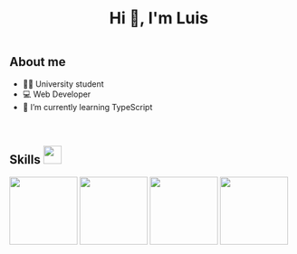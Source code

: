 <div id="user-content-toc">
  <ul align="center">
    <summary><h1 style="display: inline-block">Hi 👋, I'm Luis</h1></summary>
  </ul>
</div>

<!-- About me -->

## About me

- 👨‍🎓 University student 
- 💻 Web Developer
- 📖 I’m currently learning TypeScript
<br>

<!-- Tech Skills -->

<h2> Skills <img src = "https://media2.giphy.com/media/QssGEmpkyEOhBCb7e1/giphy.gif?cid=ecf05e47a0n3gi1bfqntqmob8g9aid1oyj2wr3ds3mg700bl&rid=giphy.gif" width = 32px> </h2>

<a><img width='120px' src="https://cdn.jsdelivr.net/gh/devicons/devicon@latest/icons/angular/angular-original-wordmark.svg"/></a>
<a><img width='120px' src="https://cdn.jsdelivr.net/gh/devicons/devicon@latest/icons/typescript/typescript-original.svg" /></a>
<a><img width='120px' src="https://cdn.jsdelivr.net/gh/devicons/devicon@latest/icons/javascript/javascript-original.svg" /></a>
<a><img width='120px' src="https://cdn.jsdelivr.net/gh/devicons/devicon@latest/icons/php/php-original.svg" /></a>
